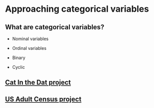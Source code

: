 # Approaching categorical variables

## What are categorical variables?

+ Nominal variables
+ Ordinal variables

+ Binary
+ Cyclic

## [Cat In the Dat project](1_Cat_In_The_Dat_Project/)

## [US Adult Census project](2_US_Adult_Census_Project/)